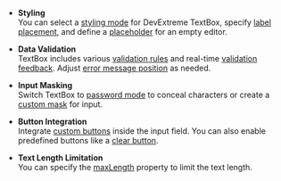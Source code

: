 - **Styling**    
You can select a [styling mode](/api-reference/10%20UI%20Components/dxTextEditor/1%20Configuration/stylingMode.md '/Documentation/ApiReference/UI_Components/dxTextBox/Configuration/#stylingMode') for DevExtreme TextBox, specify [label placement](/api-reference/10%20UI%20Components/dxTextEditor/1%20Configuration/labelMode.md '/Documentation/ApiReference/UI_Components/dxTextBox/Configuration/#labelMode'), and define a [placeholder](/api-reference/10%20UI%20Components/dxTextEditor/1%20Configuration/placeholder.md '/Documentation/ApiReference/UI_Components/dxTextBox/Configuration/#placeholder') for an empty editor.

- **Data Validation**    
TextBox includes various [validation rules](https://js.devexpress.com/Demos/WidgetsGallery/Demo/Validation/Overview/) and real-time [validation feedback](/api-reference/10%20UI%20Components/Editor/1%20Configuration/validationStatus.md '/Documentation/ApiReference/UI_Components/dxTextBox/Configuration/#validationStatus'). Adjust [error message position](/api-reference/10%20UI%20Components/Editor/1%20Configuration/validationMessagePosition.md '/Documentation/ApiReference/UI_Components/dxTextBox/Configuration/#validationMessagePosition') as needed.

- **Input Masking**     
Switch TextBox to [password mode](/api-reference/10%20UI%20Components/dxTextBox/1%20Configuration/mode.md '/Documentation/ApiReference/UI_Components/dxTextBox/Configuration/#mode') to conceal characters or create a [custom mask](/concepts/05%20UI%20Components/TextBox/20%20Specify%20a%20Mask%20for%20the%20Input.md '/Documentation/Guide/UI_Components/TextBox/Specify_a_Mask_for_the_Input/') for input.

- **Button Integration**    
Integrate [custom buttons](/api-reference/10%20UI%20Components/dxTextEditor/1%20Configuration/buttons '/Documentation/ApiReference/UI_Components/dxTextBox/Configuration/buttons/') inside the input field. You can also enable predefined buttons like a [clear button](/api-reference/10%20UI%20Components/dxTextEditor/1%20Configuration/showClearButton.md '/Documentation/ApiReference/UI_Components/dxTextBox/Configuration/#showClearButton').

- **Text Length Limitation**    
You can specify the [maxLength](/api-reference/10%20UI%20Components/dxTextBox/1%20Configuration/maxLength.md '/Documentation/ApiReference/UI_Components/dxTextBox/Configuration/#maxLength') property to limit the text length.